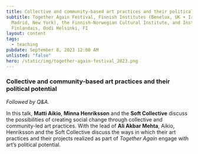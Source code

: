 ```yaml
---
title: Collective and community-based art practices and their political potential
subtitle: Together Again Festival, Finnish Institutes (Benelux, UK + Ireland,
  Madrid, New York), the Finnish-Norwegian Cultural Institute, and Institut
  Finlandais, Oodi Helsinki, FI
layout: content
tags:
  - teaching
pubdate: September 8, 2023 12:00 AM
unlisted: "false"
hero: /static/img/together-again-festival_2023.png
---
```

### **Collective and community-based art practices and their political potential**

*Followed by Q&A.*

In this talk, **Matti Aikio**, **Minna Henriksson** and the **Soft Collective** discuss the possibilities of creating social change through collective and community-led art practices. With the lead of **Ali Akbar Mehta**, Aikio, Henriksson and the Soft Collective discuss the ways in which their art practices and their projects realized as part of *Together Again* engage with art’s political potential.